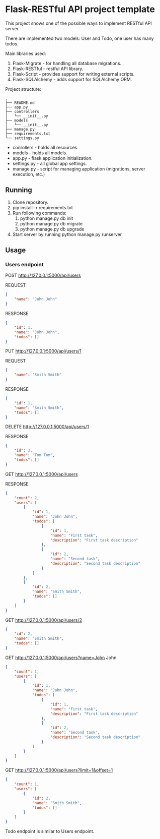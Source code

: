# Flask-RESTful API project template

This project shows one of the possible ways to implement RESTful API server.

There are implemented two models: User and Todo, one user has many todos.

Main libraries used:
1. Flask-Migrate - for handling all database migrations.
2. Flask-RESTful - restful API library.
3. Flask-Script - provides support for writing external scripts.
4. Flask-SQLAlchemy - adds support for SQLAlchemy ORM.

Project structure:
```
.
├── README.md
├── app.py
├── controllers
│   └── __init__.py
├── models
│   └── __init__.py
├── manage.py
├── requirements.txt
└── settings.py
```

* conrollers - holds all resources.
* models - holds all models.
* app.py - flask application initialization.
* settings.py - all global app settings.
* manage.py - script for managing application (migrations, server execution, etc.)

## Running 

1. Clone repository.
2. pip install -r requirements.txt
3. Run following commands:
    1. python manage.py db init
    2. python manage.py db migrate
    3. python manage.py db upgrade
4. Start server by running python manage.py runserver

## Usage
### Users endpoint
POST http://127.0.0.1:5000/api/users

REQUEST
```json
{
	"name": "John John"
}
```
RESPONSE
```json
{
    "id": 1,
    "name": "John John",
    "todos": []
}
```
PUT http://127.0.0.1:5000/api/users/1

REQUEST
```json
{
	"name": "Smith Smith"
}
```
RESPONSE
```json
{
    "id": 1,
    "name": "Smith Smith",
    "todos": []
}
```
DELETE http://127.0.0.1:5000/api/users/1

RESPONSE
```json
{
    "id": 3,
    "name": "Tom Tom",
    "todos": []
}
```
GET http://127.0.0.1:5000/api/users

RESPONSE
```json
{
    "count": 2,
    "users": [
        {
            "id": 1,
            "name": "John John",
            "todos": [
                {
                    "id": 1,
                    "name": "First task",
                    "description": "First task description"
                },
                {
                    "id": 2,
                    "name": "Second task",
                    "description": "Second task description"
                }
            ]
        },
        {
            "id": 2,
            "name": "Smith Smith",
            "todos": []
        }
    ]
}
```
GET http://127.0.0.1:5000/api/users/2
```json
{
    "id": 2,
    "name": "Smith Smith",
    "todos": []
}
```
GET http://127.0.0.1:5000/api/users?name=John John
```json
{
    "count": 1,
    "users": [
        {
            "id": 1,
            "name": "John John",
            "todos": [
                {
                    "id": 1,
                    "name": "First task",
                    "description": "First task description"
                },
                {
                    "id": 2,
                    "name": "Second task",
                    "description": "Second task description"
                }
            ]
        }
    ]
}
```
GET http://127.0.0.1:5000/api/users?limit=1&offset=1
```json
{
    "count": 1,
    "users": [
        {
            "id": 2,
            "name": "Smith Smith",
            "todos": []
        }
    ]
}
```

Todo endpoint is similar to Users endpoint.